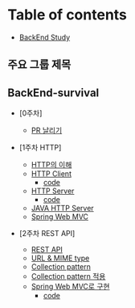 # Table of contents

* [BackEnd Study](README.md)

## 주요 그룹 제목

## BackEnd-survival

* [0주차]
    * [PR 날리기](/week/week0/pull-request.md)

* [1주차 HTTP]
    * [HTTP의 이해](/week/week1/HTTP의이해.md)
    * [HTTP Client](/week/week1/HTTPClient.md)
        * [code](/week/week1/code/HTTPClinetCode.md)
    * [HTTP Server](/week/week1/HTTPServer.md)
        * [code](/week/week1/code/HTTPServerCode.md)
    * [JAVA HTTP Server](/week/week1/JAVA_HTTP_Server.md)
    * [Spring Web MVC](/week/week1/Spring_Web_MVC.md)

* [2주차 REST API]
    * [REST API](/week/week2/01_REST_API.md)
    * [URL & MIME type](/week/week2/02_URL&MIME.md)
    * [Collection pattern](/week/week2/03_Collection_Pattern.md)
    * [Collection pattern 적용](/week/week2/04_Collection_Patter_적용.md)
    * [Spring Web MVC로 구현](/week/week2/05_Spring_Web_MVC로구현.md)
        * [code](/week/week2/code/SpringMVC.md)
